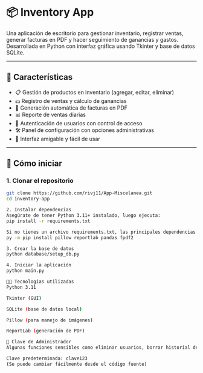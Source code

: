 # 📦 Inventory App

Una aplicación de escritorio para gestionar inventario, registrar ventas, generar facturas en PDF y hacer seguimiento de ganancias y gastos. Desarrollada en Python con interfaz gráfica usando Tkinter y base de datos SQLite.

---

## 🧩 Características

- 📋 Gestión de productos en inventario (agregar, editar, eliminar)
- 💵 Registro de ventas y cálculo de ganancias
- 🧾 Generación automática de facturas en PDF
- 📊 Reporte de ventas diarias
- 🔐 Autenticación de usuarios con control de acceso
- 🛠️ Panel de configuración con opciones administrativas
- 💬 Interfaz amigable y fácil de usar

---

## 🚀 Cómo iniciar

### 1. Clonar el repositorio
```bash
git clone https://github.com/rivj11/App-Miscelanea.git
cd inventory-app

2. Instalar dependencias
Asegúrate de tener Python 3.11+ instalado, luego ejecuta:
pip install -r requirements.txt

Si no tienes un archivo requirements.txt, las principales dependencias son:
py -m pip install pillow reportlab pandas fpdf2

3. Crear la base de datos
python database/setup_db.py

4. Iniciar la aplicación
python main.py

🧑‍💻 Tecnologías utilizadas
Python 3.11

Tkinter (GUI)

SQLite (base de datos local)

Pillow (para manejo de imágenes)

ReportLab (generación de PDF)

🔐 Clave de Administrador
Algunas funciones sensibles como eliminar usuarios, borrar historial de ventas o eliminar productos requieren autenticación del administrador mediante clave.

Clave predeterminada: clave123
(Se puede cambiar fácilmente desde el código fuente)

